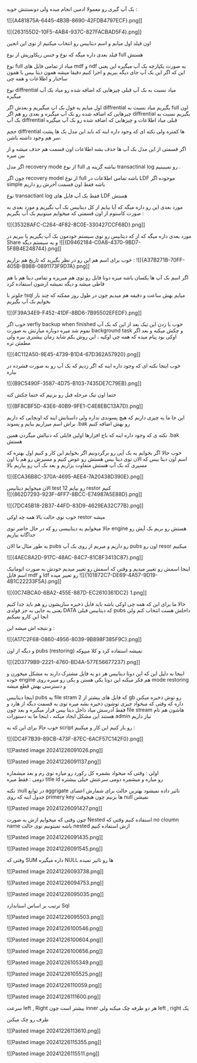 بک آپ گیری رو معمولا ادمین انجام میده ولی دونستنش خوبه :

![[{A481875A-6445-4B3B-8690-42FDB4797ECF}.png]]

![[{263155D2-10F5-4AB4-937C-827FACBAD5F4}.png]]

اون فیلد اول میایم و اسم دیتابیس رو انتخاب میکنیم از توی این انجین 

فیلد بعدی داره میگه که نوع و جنس ریکاوریش از نوع full هستش 

نوع full میاد از تمامی فایل های mdf و ndf به صورت یکپارچه بک آپ میگیره این یعنی این که اگر این بک آپ جای دیگه ببریم و  اجرا کنیم دقیقا میشه همون دیتا بیس با همون ساختار و اطلاعات و همه چی 

 نوع diffrential میاد نسبت به بک آپ قبلی چیزهایی که اضافه شده رو میاد بک آپ میگیره 

 اول میایم یه فول بک اپ میگیریم و بعدش اگر diffrential بگیریم میاد نسبت به full اون چیزهایی که اضافه شده رو بک آپ میگیره و بعدی رو هم اگر diffrential بگیریم نسبت به بک آپ diffrential قبلی میاد اطلاعات و چیزهایی که اضافه شده رو بک آپ میگیره 

حجم diffrential ها کمتره ولی نکته ای که وجود داره اینه که باید این مدل بک ها پشت سر هم وجود داشته باشن.

اگر قسمتی از این مدل بک آپ ها حذف بشه اطلاعات اون قسمت هم حذف میشه و از بین میره 

اگر مدل recovery mode از نوع full نباشه گزینه ی transactinal log رو نمیبینیم .

چون اگر recovery model از نوع full باشه تمامی اطلاعات در LDF موجوده 
اگر simple باشه فقط اون قسمت آخرش رو داریم 

نوع transactianl log فقط بک آپ فایل های LDF هستش 

مورد بعدی این رو داره میگه که آیا بیایم از کل دیتابیس بک آپ بگیریم   و مورد بعدی به صورت کاستوم از اون قسمتی که میخوایم میتونیم بک آپ بگیریم :

![[{35328AFC-C264-4F82-8C0E-330427CCF68D}.png]]

 مورد بعدی داره میگه که از که دیتابیس رو توی سیستم خودمون بک آپ بگیریم یا ببریم در Share و یه سیستم  دیگه 
![[{D9462184-C0A8-4370-9BD7-5F8B4E248744}.png]]

خوب برای اسم هم این رو در نظر بگیرید که تاریخ هم بزاریم :
![[{A37B271B-70FF-405B-B988-0891173F9D7A}.png]]

اگر اسم بک آپ ها یکسان باشه میره دوتا فایل رو توی هم میریزه و تمامی دیتا هم با هم قاطی میشه و دیگه نمیشه ازشون استفاده کرد  

جلوتر با tsql میایم بهش ساعت و دقیقه هم میدیم چون در طول روز ممکنه که چند بار بخوایم بک آپ بگیریم 

![[{F39A34E9-F452-41DF-8BD6-7B95502EFEDF}.png]]

خوب اگر verfiy backup when finished خوب با زدن این تیک بعد از این که بک آپ تموم شد میره دوباره میارتش به صورت background task و چکش میکنه و بعد اگر اوکی بود پیام میده که همه چی اوکیه ، این روش یکم شاید زمان بیشتری ببره ولی مطمئن تره 

![[{4C112A50-9E45-4739-B1D4-67D362A57920}.png]]

خوب اینجا نکته ای که وجود داره اینه که اگر زدیم که بک آپ رو به صورت فشرده در بیاره 

![[{B9C5490F-3587-4D75-B103-7435DE7C79EB}.png]]

حتما اون تیک مرحله قبل رو بزنیم که حتما چکش کنه 

![[{BF8CBF5D-43E6-40B9-9FE1-C4E8EBC13A7D}.png]]

این جا ما یه چیزی داریم که هیچ پسوندی نداره ولی داستانش اینه که اونجایی که داریم براش اسم میزاریم بیایم و پسوند .bak رو بهش اضافه کنیم  

نکته ی که وجود داره اینه که باج افزارها اولین فایلی که دنبالش میگردن همین .bak هستش 

خوب حالا اگر بخوایم یه بک آپی رو برگردونیم اگر بخوایم این کار و کنیم اول بهتره که اسم اون دیتا بیس که الان توی دیتا بیس هستش رو عوض کنیم و مسیرش رو هم با اون مسیری که بک آپ هستش متفاوت بزاریم و بعد بک آپ رو بیاریم بالا   

![[{ECA36B8C-370A-4695-AEE4-7A20438D390E}.png]]

الان میخوایم دیتابیس test 12 رو بیایم restor کنیم  
![[{862D7293-923F-4FF7-8BCC-E74987A5E88D}.png]]

![[{7DC45B18-2B37-44FD-83D9-4629EA32C77B}.png]]

خوب توی حالت بالا همه چه اوکی restor میشه 

حالا میخوایم یه دیتابیسی رو که در حال حاضر توی engine هستش رو بریم بک آپش رو جداگانه بیاریم 

به طور مثال ما الان pubs رو داریم و میریم از روی بک آپ pubs اون رو resor میکنیم 

![[{4AEC8A2D-917C-48AC-84C7-81C8F3413C87}.png]]


اینجا اسمش رو تغییر میدیم و وقتی که اسمش رو تغییر میدیم خودش به صورت اتوماتیک اسم فایل mdf  و ldf رو تغییر میده
 ![[{101872C7-DE69-4A57-9D19-4B1C22233F5A}.png]]


![[{0C74BCA0-6BA2-455E-887D-EC2610361DC2} 1.png]]

حالا ما برای این که همه چی اوکی باشه باید فایل ذخیره سازیشون رو هم باید جدا کنیم یعنی یه جایی به جز فولدی DATA که دیتابیس قبلی pubs داخلش هست انتخاب کنم ولی انجا این کارو نمیکنم 

و نتیجه اش میشه این :

![[{A17C2F68-0860-4956-8039-9B898F385F9C}.png]]

و دیگه از اون pubs (restoring) نمیشه استفاده کرد و کلا میپوکه 

![[{2D3779B9-2221-4760-BD4A-577E56677237}.png]]   

اینجا به دلیل این که این دوتا دیتابیس هر دو یه فایل مشترک دارند به مشکل میخورن  و خوده engine هم فکر میکنه این دوتا یکی هستن و یکی رو میبره روی mode restoring و دسترسی بهش قطع میشه  

اینجا دیتابیس pubs یه file stram که فایل های بیشتر از 2 gb رو توش ذخیره میکنن داره که وقتی که میخواد چیزی توشون ذخیره بشه میره توی یه قسمت دیگه از هارد و فقط آدرسش میاد داخل دیتا بیس قرار میگیره  و بعد چون file stream هاشون هم نام هستند این مشکل ایجاد میکنه ، اینجا ما به دستورات admin نیاز داریم

خوب حالا برای این که یه script رو باز کنیم این کار و میکنیم :

![[{DC4F7B39-89CB-473F-87EC-6ACF57C142F0}.png]]







![[Pasted image 20241226091026.png]]

![[Pasted image 20241226091137.png]]

اولی : وقتی که میخواد بشمره کل رکورد رو میاره توی رم و بعد میشماره  
دومی : فقط میره  title id رو میاره و میشمره 
دومی سرعتش خیلی بیشتره 

نکته :null در توابع aggrigate تاثیر داده نمیشود 
بهترین حالت برای شمارش اعضای جدول اینه که روی primery key ها بزنیم چون هیچوقت null نمیشن 

 ![[Pasted image 20241226091427.png]]

چون وقتی که میخوایم ازش به صورت Nested استفاده کنیم وقتی که no cloumn name باشه نمیتونیم توی حالت nested ازش استفاده کنیم 

![[Pasted image 20241226091435.png]]

![[Pasted image 20241226091545.png]]

وقتی که SUM داره میگیره NULL ها رو تاثیر نمیده

![[Pasted image 20241226093738.png]]


![[Pasted image 20241226094753.png]]


![[Pasted image 20241226095035.png]]

ترتیب بر اساس استاندارد Sql 



![[Pasted image 20241226095503.png]]



![[Pasted image 20241226100546.png]]

![[Pasted image 20241226100604.png]]

![[Pasted image 20241226100656.png]]




![[Pasted image 20241226105349.png]]


![[Pasted image 20241226105525.png]]

![[Pasted image 20241226110059.png]]




![[Pasted image 20241226111600.png]]


سرعت left , Right بیشتر است چون inner هر دو طرفه چک میکنه ولی left , right یک 



طرف رو چک میکنن

![[Pasted image 20241226113610.png]]

![[Pasted image 20241226115355.png]]

![[Pasted image 20241226115511.png]]




